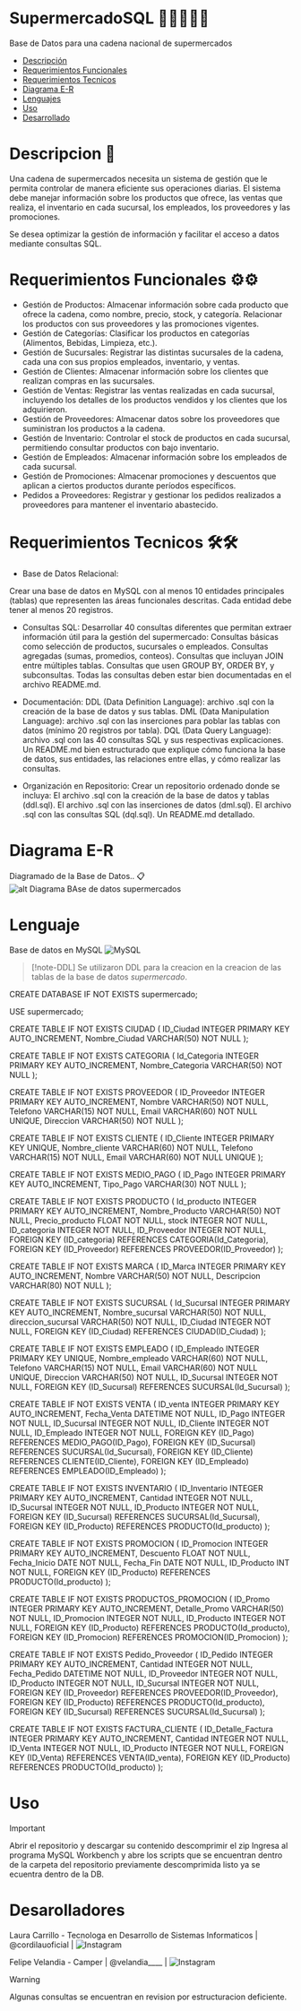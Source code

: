 # SupermercadoSQL 🧑🏻‍💼🧺🥑

Base de Datos para una cadena nacional de supermercados

- [Descripción](#descripción)
- [Requerimientos Funcionales](#requerimientosfuncionales)
- [Requerimientos Tecnicos](#requerimientostecnicos)
- [Diagrama E-R](#diagrama)
- [Lenguajes](#lenguajes)
- [Uso](#uso)
- [Desarrollado](#desarrollado)



# Descripcion 📖
Una cadena de supermercados necesita un sistema de gestión que le permita controlar de manera eficiente sus operaciones diarias. 
El sistema debe manejar información sobre los productos que ofrece, las ventas que realiza, el inventario en cada sucursal, los empleados, 
los proveedores y las promociones.

Se desea optimizar la gestión de información y facilitar el acceso a datos mediante consultas SQL.

# Requerimientos Funcionales ⚙️⚙️
- Gestión de Productos:
Almacenar información sobre cada producto que ofrece la cadena, como nombre, precio, stock, y categoría.
Relacionar los productos con sus proveedores y las promociones vigentes.
- Gestión de Categorías:
Clasificar los productos en categorías (Alimentos, Bebidas, Limpieza, etc.).
- Gestión de Sucursales:
Registrar las distintas sucursales de la cadena, cada una con sus propios empleados, inventario, y ventas.
- Gestión de Clientes:
Almacenar información sobre los clientes que realizan compras en las sucursales.
- Gestión de Ventas:
Registrar las ventas realizadas en cada sucursal, incluyendo los detalles de los productos vendidos y los clientes que los adquirieron.
- Gestión de Proveedores:
Almacenar datos sobre los proveedores que suministran los productos a la cadena.
- Gestión de Inventario:
Controlar el stock de productos en cada sucursal, permitiendo consultar productos con bajo inventario.
- Gestión de Empleados:
Almacenar información sobre los empleados de cada sucursal.
- Gestión de Promociones:
Almacenar promociones y descuentos que aplican a ciertos productos durante períodos específicos.
- Pedidos a Proveedores:
Registrar y gestionar los pedidos realizados a proveedores para mantener el inventario abastecido.


# Requerimientos Tecnicos 🛠️🛠️

- Base de Datos Relacional:

Crear una base de datos en MySQL con al menos 10 entidades principales (tablas) que representen las áreas funcionales descritas.
Cada entidad debe tener al menos 20 registros.
- Consultas SQL:
Desarrollar 40 consultas diferentes que permitan extraer información útil para la gestión del supermercado:
Consultas básicas como selección de productos, sucursales o empleados.
Consultas agregadas (sumas, promedios, conteos).
Consultas que incluyan JOIN entre múltiples tablas.
Consultas que usen GROUP BY, ORDER BY, y subconsultas.
Todas las consultas deben estar bien documentadas en el archivo README.md.

- Documentación:
DDL (Data Definition Language): archivo .sql con la creación de la base de datos y sus tablas.
DML (Data Manipulation Language): archivo .sql con las inserciones para poblar las tablas con datos (mínimo 20 registros por tabla).
DQL (Data Query Language): archivo .sql con las 40 consultas SQL y sus respectivas explicaciones.
Un README.md bien estructurado que explique cómo funciona la base de datos, sus entidades, las relaciones entre ellas, y cómo realizar las consultas.
- Organización en Repositorio:
Crear un repositorio ordenado donde se incluya:
El archivo .sql con la creación de la base de datos y tablas (ddl.sql).
El archivo .sql con las inserciones de datos (dml.sql).
El archivo .sql con las consultas SQL (dql.sql).
Un README.md detallado.


# Diagrama E-R

Diagramado de la Base de Datos.. 📋
![alt Diagrama BAse de datos supermercados](image.png)

# Lenguaje

Base de datos en MySQL ![MySQL](https://img.shields.io/badge/mysql-4479A1.svg?style=for-the-badge&logo=mysql&logoColor=white)
>[!note-DDL]
>Se utilizaron DDL para la creacion  en la creacion de las tablas de la base de datos *supermercado*.

CREATE DATABASE IF NOT EXISTS supermercado;

USE supermercado;

CREATE TABLE IF NOT EXISTS CIUDAD (
    ID_Ciudad INTEGER PRIMARY KEY AUTO_INCREMENT,
    Nombre_Ciudad VARCHAR(50) NOT NULL
);

CREATE TABLE IF NOT EXISTS CATEGORIA (
    Id_Categoria INTEGER PRIMARY KEY AUTO_INCREMENT,
    Nombre_Categoria VARCHAR(50) NOT NULL
);

CREATE TABLE IF NOT EXISTS PROVEEDOR (
    ID_Proveedor INTEGER PRIMARY KEY AUTO_INCREMENT,
    Nombre VARCHAR(50) NOT NULL,
    Telefono VARCHAR(15) NOT NULL,
    Email VARCHAR(60) NOT NULL UNIQUE,
    Direccion VARCHAR(50) NOT NULL
);

CREATE TABLE IF NOT EXISTS CLIENTE (
    ID_Cliente INTEGER PRIMARY KEY  UNIQUE, 
    Nombre_cliente VARCHAR(60) NOT NULL,
    Telefono VARCHAR(15) NOT NULL,
    Email VARCHAR(60) NOT NULL UNIQUE
    );

CREATE TABLE IF NOT EXISTS MEDIO_PAGO (
    ID_Pago INTEGER PRIMARY KEY AUTO_INCREMENT,
    Tipo_Pago VARCHAR(30) NOT NULL
);

CREATE TABLE IF NOT EXISTS PRODUCTO (
    Id_producto INTEGER PRIMARY KEY AUTO_INCREMENT,
    Nombre_Producto VARCHAR(50) NOT NULL,
    Precio_producto FLOAT NOT NULL,
    stock INTEGER NOT NULL,
    ID_categoria INTEGER NOT NULL,
    ID_Proveedor INTEGER NOT NULL,
    FOREIGN KEY (ID_categoria) REFERENCES CATEGORIA(Id_Categoria),
    FOREIGN KEY (ID_Proveedor) REFERENCES PROVEEDOR(ID_Proveedor)
);

CREATE TABLE IF NOT EXISTS MARCA (
    ID_Marca INTEGER PRIMARY KEY AUTO_INCREMENT,
    Nombre VARCHAR(50) NOT NULL,
    Descripcion VARCHAR(80) NOT NULL
);

CREATE TABLE IF NOT EXISTS SUCURSAL (
    Id_Sucursal INTEGER PRIMARY KEY AUTO_INCREMENT,
    Nombre_sucursal VARCHAR(50) NOT NULL,
    direccion_sucursal VARCHAR(50) NOT NULL,
    ID_Ciudad INTEGER NOT NULL,
    FOREIGN KEY (ID_Ciudad) REFERENCES CIUDAD(ID_Ciudad)
);

CREATE TABLE IF NOT EXISTS EMPLEADO (
    ID_Empleado INTEGER PRIMARY KEY UNIQUE,
    Nombre_empleado VARCHAR(60) NOT NULL,
    Telefono VARCHAR(15) NOT NULL,
    Email VARCHAR(60) NOT NULL UNIQUE,
    Direccion VARCHAR(50) NOT NULL,
    ID_Sucursal INTEGER NOT NULL,
    FOREIGN KEY (ID_Sucursal) REFERENCES SUCURSAL(Id_Sucursal)
);

CREATE TABLE IF NOT EXISTS VENTA (
    ID_venta INTEGER PRIMARY KEY AUTO_INCREMENT,
    Fecha_Venta DATETIME NOT NULL,
    ID_Pago INTEGER NOT NULL,
    ID_Sucursal INTEGER NOT NULL,
    ID_Cliente INTEGER NOT NULL,
    ID_Empleado INTEGER NOT NULL,
    FOREIGN KEY (ID_Pago) REFERENCES MEDIO_PAGO(ID_Pago),
    FOREIGN KEY (ID_Sucursal) REFERENCES SUCURSAL(Id_Sucursal),
    FOREIGN KEY (ID_Cliente) REFERENCES CLIENTE(ID_Cliente),
    FOREIGN KEY (ID_Empleado) REFERENCES EMPLEADO(ID_Empleado)
);

CREATE TABLE IF NOT EXISTS INVENTARIO (
    ID_Inventario INTEGER PRIMARY KEY AUTO_INCREMENT,
    Cantidad INTEGER NOT NULL,
    ID_Sucursal INTEGER NOT NULL,
    ID_Producto INTEGER NOT NULL,
    FOREIGN KEY (ID_Sucursal) REFERENCES SUCURSAL(Id_Sucursal),
    FOREIGN KEY (ID_Producto) REFERENCES PRODUCTO(Id_producto)
);

CREATE TABLE IF NOT EXISTS PROMOCION (
    ID_Promocion INTEGER PRIMARY KEY AUTO_INCREMENT,
    Descuento FLOAT NOT NULL,
    Fecha_Inicio DATE NOT NULL,
    Fecha_Fin DATE NOT NULL,
    ID_Producto INT NOT NULL,
    FOREIGN KEY (ID_Producto) REFERENCES PRODUCTO(Id_producto)
);

CREATE TABLE IF NOT EXISTS PRODUCTOS_PROMOCION (
    ID_Promo INTEGER PRIMARY KEY AUTO_INCREMENT,
    Detalle_Promo VARCHAR(50) NOT NULL,
    ID_Promocion INTEGER NOT NULL,
    ID_Producto INTEGER NOT NULL,
    FOREIGN KEY (ID_Producto) REFERENCES PRODUCTO(Id_producto),
    FOREIGN KEY (ID_Promocion) REFERENCES PROMOCION(ID_Promocion)
);

CREATE TABLE IF NOT EXISTS Pedido_Proveedor (
    ID_Pedido INTEGER PRIMARY KEY AUTO_INCREMENT,
    Cantidad INTEGER NOT NULL,
    Fecha_Pedido DATETIME NOT NULL,
    ID_Proveedor INTEGER NOT NULL,
    ID_Producto INTEGER NOT NULL,
    ID_Sucursal INTEGER NOT NULL,
    FOREIGN KEY (ID_Proveedor) REFERENCES PROVEEDOR(ID_Proveedor),
    FOREIGN KEY (ID_Producto) REFERENCES PRODUCTO(Id_producto),
    FOREIGN KEY (ID_Sucursal) REFERENCES SUCURSAL(Id_Sucursal)
);

CREATE TABLE IF NOT EXISTS FACTURA_CLIENTE (
    ID_Detalle_Factura INTEGER PRIMARY KEY AUTO_INCREMENT,
    Cantidad INTEGER NOT NULL,
    ID_Venta INTEGER NOT NULL,
    ID_Producto INTEGER NOT NULL,
    FOREIGN KEY (ID_Venta) REFERENCES VENTA(ID_venta),
    FOREIGN KEY (ID_Producto) REFERENCES PRODUCTO(Id_producto)
);




# Uso

> [!important]
> Abrir el repositorio y descargar su contenido
> descomprimir el zip 
> Ingresa al programa MySQL Workbench y abre los scripts que se encuentran dentro de la carpeta del repositorio previamente descomprimida
> listo ya se ecuentra dentro de la DB.


# Desarolladores 

Laura Carrillo - Tecnologa en Desarrollo de Sistemas Informaticos
| @cordilauoficial |  ![Instagram](https://img.shields.io/badge/Instagram-%23E4405F.svg?style=for-the-badge&logo=Instagram&logoColor=white)

Felipe Velandia - Camper
| @velandia____ | ![Instagram](https://img.shields.io/badge/Instagram-%23E4405F.svg?style=for-the-badge&logo=Instagram&logoColor=white)

> [!WARNING]
> Algunas consultas se encuentran en revision por  estructuracion deficiente.
